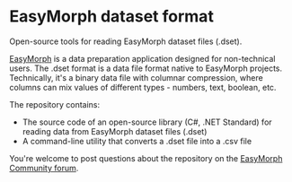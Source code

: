 # EasyMorph dataset format
Open-source tools for reading EasyMorph dataset files (.dset).

[EasyMorph](https://easymorph.com) is a data preparation application designed for non-technical users. The .dset format is a data file format native to EasyMorph projects. Technically, it's a binary data file with columnar compression, where columns can mix values of different types - numbers, text, boolean, etc.

The repository contains:

  * The source code of an open-source library (C#, .NET Standard) for reading data from EasyMorph dataset files (.dset)
  * A command-line utility that converts a .dset file into a .csv file
  
You're welcome to post questions about the repository on the [EasyMorph Community forum](https://community.easymorph.com).
